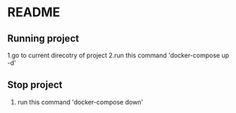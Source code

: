 # README

## Running project

1.go to current direcotry of project
2.run this command 'docker-compose up -d'

## Stop project

1. run this command 'docker-compose down'